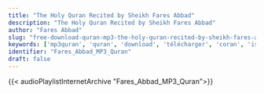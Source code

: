 ```yaml
---
title: "The Holy Quran Recited by Sheikh Fares Abbad"
description: "The Holy Quran Recited by Sheikh Fares Abbad"
author: "Fares Abbad"
slug: "free-download-quran-mp3-the-holy-quran-recited-by-sheikh-fares-abbad"
keywords: ['mp3quran', 'quran', 'download', 'télécharger', 'coran', 'islam', 'fares', 'abbad', 'faris', 'abbad', 'abbed', 'abad', 'abed', 'فارس', 'عباد', 'قرآن', 'مصحف', 'مرتل', 'مجود', 'القرآن', 'الكريم', 'المصحف', 'المرتل', 'المجود', 'إسلام', 'تحميل']
identifier: "Fares_Abbad_MP3_Quran"
draft: false
---
```


{{< audioPlaylistInternetArchive "Fares_Abbad_MP3_Quran">}}
